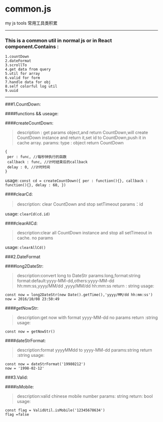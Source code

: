# common.js
my js tools
常用工具类积累

***
### This is a common util in normal js or in React component.Contains :
 
 ```
 1.countDown
 2.dateFormat
 3.scrollTo
 4.get data from query
 5.util for array
 6.valid for form
 7.handle data for obj
 8.self colorful log util
 9.uuid
 ```

***
###1.CountDown:

####functions && useage:
 
 ####createCountDown:
 
 > description : get params object,and return CountDown,will create CountDown instance and return it,set id to CountDown,push it in cache array.
 > params: 
 type : object
 return CountDown
 ```
 {
  per : func, //每秒钟执行的函数
  callback : func, //计时结束后的callback
  delay : 0, //计时时间
 }
 ```
 
 usage:
 `
 const cd = createCountDown({
  per : function(){},
  callback : function(){},
  delay : 60,
 })
 `
 
 ####clearCd:
 >description: clear CountDown and stop setTimeout
 >params：id
 
 usage:
 `
 clearCd(cd.id)
 `
 
 
####clearAllCd:
 >
 >description:clear all CountDown instance and stop all setTimeout in cache.
 >no params
 
 usage:
 `
 clearAllCd()
 `

###2.DateFormat

####long2DateStr:
>description:convert long to DateStr
>params:long,format:string format:default:yyyy-MM-dd,others:yyyy-MM-dd hh:mm:ss,yyyy/MM/dd ,yyyy/MM/dd hh:mm:ss
>return : string 
>usage:
```
const now = long2DateStr(new Date().getTime(),'yyyy/MM/dd hh:mm:ss')
now = 2016/10/08 23:50:49
```

####getNowStr:
>description:get now with format yyyy-MM-dd
>no params
>return :string
>usage:
```
const now = getNowStr()
```

####dateStrFormat:
>description:format yyyyMMdd to yyyy-MM-dd
>params:string
>return :string
>usage:
```
const now = dateStrFormat('19980212')
now = '1998-02-12'
```

###3.Valid:

####isMobile:
>description:valid chinese mobile number
>params: string
>return: bool
>usage:
```
const flag = ValidUtil.isMobile('12345678634')
flag =false
```

####
